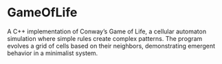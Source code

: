 # GameOfLife
A C++ implementation of Conway’s Game of Life, a cellular automaton simulation where simple rules create complex patterns. The program evolves a grid of cells based on their neighbors, demonstrating emergent behavior in a minimalist system.
